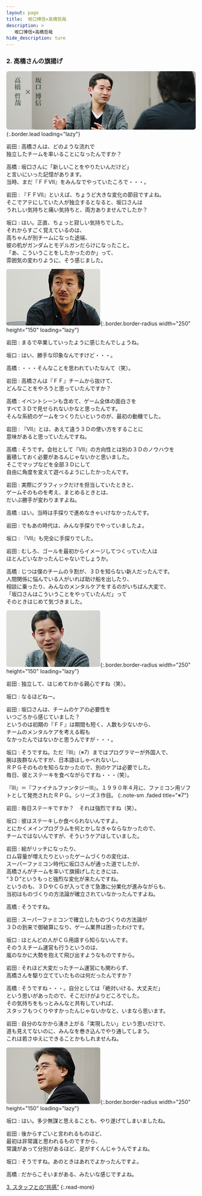 ```yaml
---
layout: page
title:  坂口博信×高橋哲哉
description: >
   坂口博信×高橋哲哉
hide_description: ture
---
```


### 2. 高橋さんの旗揚げ

![](/interviews/jp/wii/slsjsx4j/vol1/img/mainvisual2.jpg){:.border.lead loading="lazy"}

岩田
: 高橋さんは、どのような流れで<br>独立したチームを率いることになったんですか？

高橋
: 坂口さんに「新しいことをやりたいんだけど」<br>と言いにいった記憶があります。<br>当時、まだ『ＦＦVII』をみんなでやっていたころで・・・。

岩田
: 『ＦＦVII』といえば、ちょうど大きな変化の節目ですよね。<br>そこでアテにしていた人が独立するとなると、坂口さんは<br>うれしい気持ちと痛い気持ちと、両方ありませんでしたか？

坂口
: はい。正直、ちょっと寂しい気持ちでした。<br>それからすごく覚えているのは、<br>高ちゃんが別チームになった途端、<br>彼の机がガンダムとモデルガンだらけになったこと。<br>「あ、こういうことをしたかったのか」って、<br>雰囲気の変わりように、そう感じました。

![](/interviews/jp/wii/slsjsx4j/vol1/img/photo4.jpg){:.border.border-radius width="250" height="150" loading="lazy"}

岩田
: まるで卒業していったように感じたんでしょうね。

坂口
: はい、勝手な印象なんですけど・・・。

高橋
: ・・・そんなことを思われていたなんて（笑）。

岩田
: 高橋さんは『ＦＦ』チームから抜けて、<br>どんなことをやろうと思っていたんですか？

高橋
: イベントシーンも含めて、ゲーム全体の面白さを<br>すべて３Ｄで見せられないかなと思ったんです。<br>そんな系統のゲームをつくりたいというのが、最初の動機でした。

岩田
: 『VII』とは、あえて違う３Ｄの使い方をすることに<br>意味があると思っていたんですね。

高橋
: そうです。会社として『VII』の方向性とは別の３Ｄのノウハウを<br>蓄積しておく必要があるんじゃないかと思いました。<br>そこでマップなどを全部３Ｄにして<br>自由に角度を変えて遊べるようにしたかったんです。

岩田
: 実際にグラフィックだけを担当していたときと、<br>ゲームそのものを考え、まとめるときとは、<br>だいぶ勝手が変わりますよね。

高橋
: はい。当時は手探りで進めなきゃいけなかったんです。

岩田
: でもあの時代は、みんな手探りでやっていましたよ。

坂口
: 『VII』も完全に手探りでした。

岩田
: むしろ、ゴールを最初からイメージしてつくっていた人は<br>ほとんどいなかったんじゃないでしょうか。

高橋
: じつは僕のチームの９割が、３Ｄを知らない新人だったんです。<br>人間関係に悩んでいる人がいれば助け船を出したり、<br>相談に乗ったり、みんなのメンタルケアをするのがいちばん大変で、<br>「坂口さんはこういうことをやっていたんだ」って<br>そのときはじめて気づきました。

![](/interviews/jp/wii/slsjsx4j/vol1/img/photo5.jpg){:.border.border-radius width="250" height="150" loading="lazy"}

岩田
: 独立して、はじめてわかる親心ですね（笑）。

坂口
: なるほどねー。

岩田
: 坂口さんは、チームのケアの必要性を<br>いつごろから感じていました？ <br>というのは初期の『ＦＦ』は期間も短く、人数も少ないから、<br>チームのメンタルケアを考える暇も<br>なかったんではないかと思うんですが・・・。

坂口
: そうですね。ただ『III』（※7）まではプログラマーが外国人で、<br>腕は抜群なんですが、日本語はしゃべれないし、<br>ＲＰＧそのものを知らなかったので、別のケアは必要でした。<br>毎日、彼とステーキを食べながらですね・・・（笑）。

『III』＝『ファイナルファンタジーIII』。１９９０年４月に、ファミコン用ソフトとして発売されたＲＰＧ。シリーズ３作目。
{:.note-sm .faded title="※7"}

岩田
: 毎日ステーキですか？　それは強烈ですね（笑）。

坂口
: 彼はステーキしか食べられないんですよ。<br>とにかくメインプログラムを何とかしなきゃならなかったので、<br>チームではないんですが、そういうケアはしていました。

岩田
: 絵がリッチになったり、<br>ロム容量が増えたりといったゲームづくりの変化は、<br>スーパーファミコン時代に坂口さんが通った道でしたが、<br>高橋さんがチームを率いて旗揚げしたときには、<br>“３Ｄ”というもっと強烈な変化が来たんですね。<br>というのも、３ＤやＣＧが入ってきて急激に分業化が進みながらも、<br>当初はものづくりの方法論が確立されていなかったんですよね。

高橋
: そうですね。

岩田
: スーパーファミコンで確立したものづくりの方法論が<br>３Ｄの到来で御破算になり、ゲーム業界は困ったわけです。

坂口
: ほとんどの人がＣＧ用語すら知らないんです。<br>そのうえチーム運営も行うというのは、<br>嵐のなかに大勢を抱えて飛び出すようなものですから。

岩田
: それほど大変だったチーム運営にも関わらず、<br>高橋さんを駆り立てていたものは何だったんですか？

高橋
: そうですね・・・。自分としては「絶対いける、大丈夫だ」<br>という思いがあったので、そこだけがよりどころでした。<br>その気持ちをもっとみんなと共有していれば、<br>スタッフもつくりやすかったんじゃないかなと、いまなら思います。

岩田
: 自分のなかから湧き上がる「実現したい」という思いだけで、<br>道も見えてないのに、みんなを巻き込んでやり通してしまう。<br>これは若さゆえにできることかもしれませんね。

![](/interviews/jp/wii/slsjsx4j/vol1/img/photo6.jpg){:.border.border-radius width="250" height="150" loading="lazy"}

坂口
: はい。多少無謀と思えることも、やり遂げてしまいましたね。

岩田
: 後からすごいと言われるものほど、<br>最初は非常識と思われるものですから、<br>常識があって分別があるほど、足がすくんじゃうんですよね。

坂口
: そうですね。あのときはあれでよかったんですよ。

高橋
: だからこそいまがある、みたいな感じですよね。

[3. スタッフとの“共感”](3.md)
{:.read-more}


